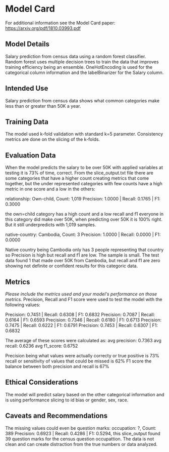 # Model Card

For additional information see the Model Card paper: https://arxiv.org/pdf/1810.03993.pdf

## Model Details
Salary prediction from census data using a random forest classifier. Random forest uses multiple decision trees to train the data that improves training efficiency being an ensemble. 
OneHotEncoding is used for the categorical column information and the labelBinarizer for the Salary column.

## Intended Use
Salary prediction from census data shows what common categories make less than or greater than 50K a year. 

## Training Data
The model used k-fold validation with standard k=5 parameter. Consistency metrics are done on the slicing of the k-folds.
## Evaluation Data
When the model predicts the salary to be over 50K with applied variables at testing it is 73% of time, correct.
From the slice_output.txt file there are some categories that have a higher count creating metrics that come together, but the under represented categories with few counts have a high metric in one score and a low in the others:

relationship: Own-child, Count: 1,019
Precision: 1.0000 | Recall: 0.1765 | F1: 0.3000

the own=child category has a high count and a low recall and f1
everyone in this category did make over 50K, when predicting over 50K it is 100% right. But it still underpredicts with 1,019 samples. 

native-country: Cambodia, Count: 3
Precision: 1.0000 | Recall: 0.0000 | F1: 0.0000

Native country being Cambodia only has 3 people representing that country so Precision is high but recall and f1 are low. The sample is small. The test data found 1 that made over 50K from Cambodia, but recall and f1 are zero showing not definite or confident results for this categoric data. 


## Metrics
_Please include the metrics used and your model's performance on those metrics._
Precision, Recall and F1 score were used to test the model with the following values:

Precision: 0.7451 | Recall: 0.6308 | F1: 0.6832
Precision: 0.7087 | Recall: 0.6164 | F1: 0.6593
Precision: 0.7346 | Recall: 0.6180 | F1: 0.6713
Precision: 0.7475 | Recall: 0.6222 | F1: 0.6791
Precision: 0.7453 | Recall: 0.6307 | F1: 0.6832

The average of these scores were calculated as:
avg precision:  0.7363
avg recall:  0.6236
avg f1_score:  0.6752

Precision being what values were actually correcty or true positive is 73%
recall or sensitivity of values that could be missed is 62%
F1 score the balance between both precision and recall is 67%

## Ethical Considerations
The model will predict salary based on the other categorical information and is using performance slicing to id bias or gender, sex, race. 

## Caveats and Recommendations
The missing values could even be question marks: occupation: ?, Count: 389
Precision: 0.6923 | Recall: 0.4286 | F1: 0.5294, this slice_output found 39 question marks for the census question occupattion. The data is not clean and can create distraction from the true numbers or data analyzed. 